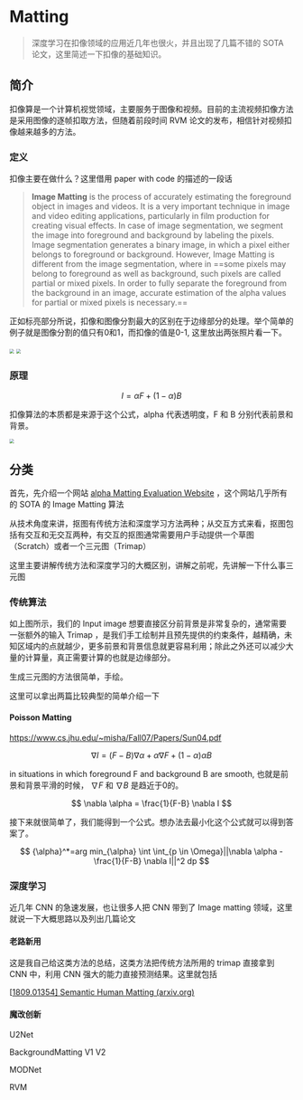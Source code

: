 <head>
	<style type="text/css">h1:first-child {display:none;}</style>
	<script id="MathJax-script" async src="https://gcore.jsdelivr.net/npm/mathjax@3/es5/tex-mml-chtml.js"></script>
    <script type="text/x-mathjax-config">
        MathJax.Hub.Config({
            tex2jax: {
            skipTags: ['script', 'noscript', 'style', 'textarea', 'pre'],
            inlineMath: [['$','$']]
            }
        });
    </script>
</head>

# Matting

> 深度学习在扣像领域的应用近几年也很火，并且出现了几篇不错的 SOTA 论文，这里简述一下扣像的基础知识。

## 简介

扣像算是一个计算机视觉领域，主要服务于图像和视频。目前的主流视频扣像方法是采用图像的逐帧扣取方法，但随着前段时间 RVM 论文的发布，相信针对视频扣像越来越多的方法。

### 定义

扣像主要在做什么？这里借用 paper with code 的描述的一段话

> **Image Matting** is the process of accurately estimating the foreground object in images and videos. It is a very important technique in image and video editing applications, particularly in film production for creating visual effects. In case of image segmentation, we segment the image into foreground and background by labeling the pixels. Image segmentation generates a binary image, in which a pixel either belongs to foreground or background. However, Image Matting is different from the image segmentation, where in ==some pixels may belong to foreground as well as background, such pixels are called partial or mixed pixels. In order to fully separate the foreground from the background in an image, accurate estimation of the alpha values for partial or mixed pixels is necessary.==

正如标亮部分所说，扣像和图像分割最大的区别在于边缘部分的处理。举个简单的例子就是图像分割的值只有0和1，而扣像的值是0-1, 这里放出两张照片看一下。

<img src="https://cdn.jsdelivr.net/npm/lblbk-picgo@latest/work/matting_image.jpg" style="zoom:50%;" />

<img src="https://cdn.jsdelivr.net/npm/lblbk-picgo@latest/work/matting_seg.png" style="zoom: 50%;" />

### 原理

$$
I=\alpha F + (1 - \alpha)B
$$

扣像算法的本质都是来源于这个公式，alpha 代表透明度，F 和 B 分别代表前景和背景。

<img src="https://cdn.jsdelivr.net/npm/lblbk-picgo@latest/work/matting_3.png" style="zoom: 50%;" />

## 分类

首先，先介绍一个网站 [alpha Matting Evaluation Website](http://www.alphamatting.com/) ，这个网站几乎所有的 SOTA 的 Image Matting 算法

从技术角度来讲，抠图有传统方法和深度学习方法两种；从交互方式来看，抠图包括有交互和无交互两种，有交互的抠图通常需要用户手动提供一个草图（Scratch）或者一个三元图（Trimap）

这里主要讲解传统方法和深度学习的大概区别，讲解之前呢，先讲解一下什么事三元图

### 传统算法

如上图所示，我们的 Input image 想要直接区分前背景是非常复杂的，通常需要一张额外的输入 Trimap ，是我们手工绘制并且预先提供的约束条件，越精确，未知区域内的点就越少，更多前景和背景信息就更容易利用；除此之外还可以减少大量的计算量，真正需要计算的也就是边缘部分。

生成三元图的方法很简单，手绘。

这里可以拿出两篇比较典型的简单介绍一下

#### Poisson Matting

https://www.cs.jhu.edu/~misha/Fall07/Papers/Sun04.pdf

$$
\nabla I=(F-B)\nabla \alpha+\alpha \nabla F + (1-\alpha)\alpha B
$$

in situations in which foreground F and background B are smooth, 也就是前景和背景平滑的时候， $\nabla F$ 和 $\nabla B$ 是趋近于0的。

$$
\nabla \alpha = \frac{1}{F-B} \nabla I
$$

接下来就很简单了，我们能得到一个公式。想办法去最小化这个公式就可以得到答案了。

$$
{\alpha}^*=arg min_{\alpha} \int \int_{p \in \Omega}||\nabla \alpha - \frac{1}{F-B} \nabla I||^2 dp
$$

### 深度学习

近几年 CNN 的急速发展，也让很多人把 CNN 带到了 Image matting 领域，这里就说一下大概思路以及列出几篇论文

#### 老路新用

这是我自己给这类方法的总结，这类方法把传统方法所用的 trimap 直接拿到 CNN 中，利用 CNN 强大的能力直接预测结果。这里就包括

[[1809.01354\] Semantic Human Matting (arxiv.org)](https://arxiv.org/abs/1809.01354)

#### 魔改创新

U2Net

BackgroundMatting V1 V2

MODNet

RVM

